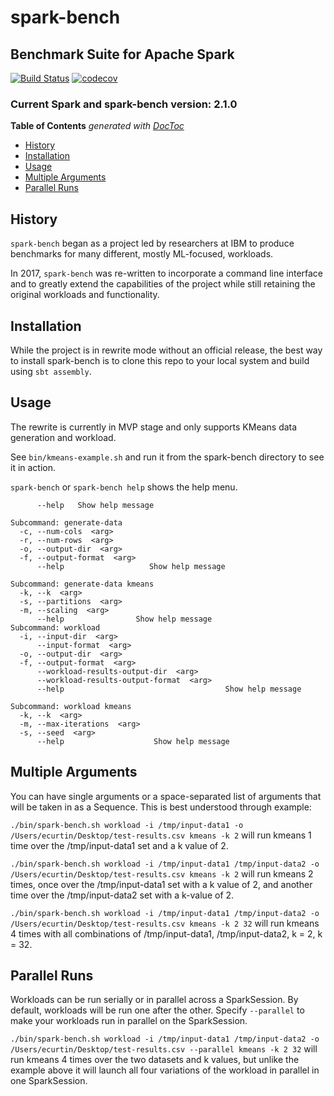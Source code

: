 # spark-bench
## Benchmark Suite for Apache Spark

[![Build Status](https://travis-ci.org/ecurtin/spark-bench.svg?branch=master)](https://travis-ci.org/ecurtin/spark-bench)
[![codecov](https://codecov.io/gh/ecurtin/spark-bench/branch/master/graph/badge.svg)](https://codecov.io/gh/ecurtin/spark-bench)


### Current Spark and spark-bench version: 2.1.0

<!-- START doctoc generated TOC please keep comment here to allow auto update -->
<!-- DON'T EDIT THIS SECTION, INSTEAD RE-RUN doctoc TO UPDATE -->
**Table of Contents**  *generated with [DocToc](https://github.com/thlorenz/doctoc)*

- [History](#history)
- [Installation](#installation)
- [Usage](#usage)
- [Multiple Arguments](#multiple-arguments)
- [Parallel Runs](#parallel-runs)

<!-- END doctoc generated TOC please keep comment here to allow auto update -->

## History

`spark-bench` began as a project led by researchers at IBM to produce benchmarks
for many different, mostly ML-focused, workloads. 

In 2017, `spark-bench` was re-written to incorporate a command line interface 
and to greatly extend the capabilities of the project while still retaining the original workloads and functionality.

## Installation

While the project is in rewrite mode without an official release, the best way to install spark-bench is to clone 
 this repo to your local system and build using `sbt assembly`.

## Usage

The rewrite is currently in MVP stage and only supports KMeans data generation and workload.

See `bin/kmeans-example.sh` and run it from the spark-bench directory to see it in action.

`spark-bench` or `spark-bench help` shows the help menu.

```
      --help   Show help message

Subcommand: generate-data
  -c, --num-cols  <arg>
  -r, --num-rows  <arg>
  -o, --output-dir  <arg>
  -f, --output-format  <arg>
      --help                   Show help message

Subcommand: generate-data kmeans
  -k, --k  <arg>
  -s, --partitions  <arg>
  -m, --scaling  <arg>
      --help                Show help message
Subcommand: workload
  -i, --input-dir  <arg>
      --input-format  <arg>
  -o, --output-dir  <arg>
  -f, --output-format  <arg>
      --workload-results-output-dir  <arg>
      --workload-results-output-format  <arg>
      --help                                    Show help message

Subcommand: workload kmeans
  -k, --k  <arg>
  -m, --max-iterations  <arg>
  -s, --seed  <arg>
      --help                    Show help message
 ```
 
 ## Multiple Arguments
 You can have single arguments or a space-separated list of arguments that will be taken in as a Sequence.
 This is best understood through example:
 
 `./bin/spark-bench.sh workload -i /tmp/input-data1 -o /Users/ecurtin/Desktop/test-results.csv kmeans -k 2`
 will run kmeans 1 time over the /tmp/input-data1 set and a k value of 2.
 
 `./bin/spark-bench.sh workload -i /tmp/input-data1 /tmp/input-data2 -o /Users/ecurtin/Desktop/test-results.csv kmeans -k 2`
 will run kmeans 2 times, once over the /tmp/input-data1 set with a k value of 2, and another time over the /tmp/input-data2 set with a k-value of 2.
 
 `./bin/spark-bench.sh workload -i /tmp/input-data1 /tmp/input-data2 -o /Users/ecurtin/Desktop/test-results.csv kmeans -k 2 32`
 will run kmeans 4 times with all combinations of /tmp/input-data1, /tmp/input-data2, k = 2, k = 32.
 
 ## Parallel Runs
 Workloads can be run serially or in parallel across a SparkSession. By default, workloads will be run one after the other. 
 Specify `--parallel` to make your workloads run in parallel on the SparkSession.
 
 `./bin/spark-bench.sh workload -i /tmp/input-data1 /tmp/input-data2 -o /Users/ecurtin/Desktop/test-results.csv --parallel kmeans -k 2 32`
 will run kmeans 4 times over the two datasets and k values, but unlike the example above it will launch all four variations of the workload in parallel in one SparkSession.
